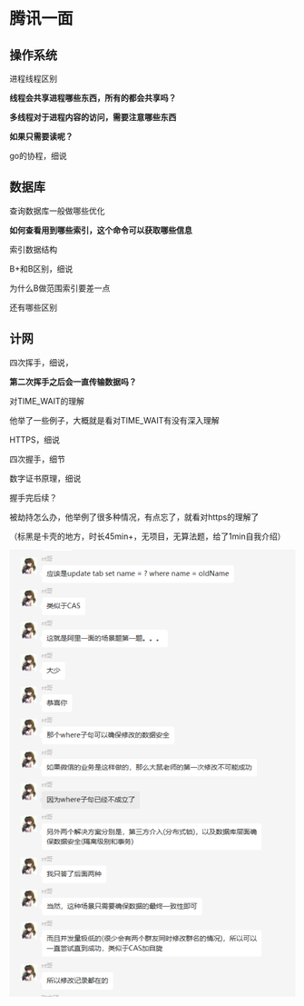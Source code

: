 # 腾讯一面

## 操作系统

进程线程区别

**线程会共享进程哪些东西，所有的都会共享吗？**

**多线程对于进程内容的访问，需要注意哪些东西**

**如果只需要读呢？**

go的协程，细说

## 数据库

查询数据库一般做哪些优化

**如何查看用到哪些索引，这个命令可以获取哪些信息**

索引数据结构

B+和B区别，细说

为什么B做范围索引要差一点

还有哪些区别

## 计网

四次挥手，细说，

**第二次挥手之后会一直传输数据吗？**

对TIME_WAIT的理解

他举了一些例子，大概就是看对TIME_WAIT有没有深入理解

HTTPS，细说

四次握手，细节

数字证书原理，细说

握手完后续？

被劫持怎么办，他举例了很多种情况，有点忘了，就看对https的理解了





（标黑是卡壳的地方，时长45min+，无项目，无算法题，给了1min自我介绍）



![image-20230413093749439](面经.assets/image-20230413093749439.png)